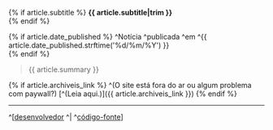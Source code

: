 {% if article.subtitle %}
**{{ article.subtitle|trim }}**  
{% endif %}

{% if article.date_published %}
^Notícia ^publicada ^em ^{{ article.date_published.strftime('%d/%m/%Y') }}  
{% endif %}

> {{ article.summary }}

{% if article.archiveis_link %}
^(O site está fora do ar ou algum problema com paywall?) [^(Leia aqui.)]({{ article.archiveis_link }})
{% endif %}

***

^[[desenvolvedor](https://#) ^| ^[código-fonte](https://#)]